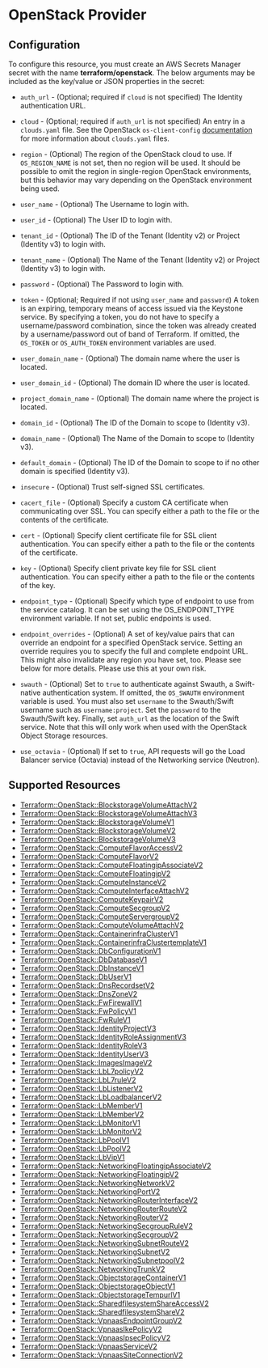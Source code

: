# OpenStack Provider

## Configuration

To configure this resource, you must create an AWS Secrets Manager secret with the name **terraform/openstack**. The below arguments may be included as the key/value or JSON properties in the secret:

* `auth_url` - (Optional; required if `cloud` is not specified) The Identity
  authentication URL.

* `cloud` - (Optional; required if `auth_url` is not specified) An entry in a
  `clouds.yaml` file. See the OpenStack `os-client-config`
  [documentation](https://docs.openstack.org/os-client-config/latest/user/configuration.html)
  for more information about `clouds.yaml` files.

* `region` - (Optional) The region of the OpenStack cloud to use. If `OS_REGION_NAME` is
  not set, then no region will be used. It should be possible to omit the
  region in single-region OpenStack environments, but this behavior may vary
  depending on the OpenStack environment being used.

* `user_name` - (Optional) The Username to login with.

* `user_id` - (Optional) The User ID to login with.

* `tenant_id` - (Optional) The ID of the Tenant (Identity v2) or Project
  (Identity v3) to login with.

* `tenant_name` - (Optional) The Name of the Tenant (Identity v2) or Project
  (Identity v3) to login with.

* `password` - (Optional) The Password to login with.

* `token` - (Optional; Required if not using `user_name` and `password`)
  A token is an expiring, temporary means of access issued via the Keystone
  service. By specifying a token, you do not have to specify a username/password
  combination, since the token was already created by a username/password out of
  band of Terraform. If omitted, the `OS_TOKEN` or `OS_AUTH_TOKEN` environment
  variables are used.

* `user_domain_name` - (Optional) The domain name where the user is located.

* `user_domain_id` - (Optional) The domain ID where the user is located.

* `project_domain_name` - (Optional) The domain name where the project is
  located.

* `domain_id` - (Optional) The ID of the Domain to scope to (Identity v3).

* `domain_name` - (Optional) The Name of the Domain to scope to (Identity v3).

* `default_domain` - (Optional) The ID of the Domain to scope to if no other
  domain is specified (Identity v3).

* `insecure` - (Optional) Trust self-signed SSL certificates.

* `cacert_file` - (Optional) Specify a custom CA certificate when communicating
  over SSL. You can specify either a path to the file or the contents of the
  certificate.

* `cert` - (Optional) Specify client certificate file for SSL client
  authentication. You can specify either a path to the file or the contents of
  the certificate.

* `key` - (Optional) Specify client private key file for SSL client
  authentication. You can specify either a path to the file or the contents of
  the key.

* `endpoint_type` - (Optional) Specify which type of endpoint to use from the
  service catalog. It can be set using the OS_ENDPOINT_TYPE environment
  variable. If not set, public endpoints is used.

* `endpoint_overrides` - (Optional) A set of key/value pairs that can
  override an endpoint for a specified OpenStack service. Setting an override
  requires you to specify the full and complete endpoint URL. This might
  also invalidate any region you have set, too. Please see below for more details.
  Please use this at your own risk.

* `swauth` - (Optional) Set to `true` to authenticate against Swauth, a
  Swift-native authentication system. If omitted, the `OS_SWAUTH` environment
  variable is used. You must also set `username` to the Swauth/Swift username
  such as `username:project`. Set the `password` to the Swauth/Swift key.
  Finally, set `auth_url` as the location of the Swift service. Note that this
  will only work when used with the OpenStack Object Storage resources.

* `use_octavia` - (Optional) If set to `true`, API requests will go the Load Balancer
  service (Octavia) instead of the Networking service (Neutron).


## Supported Resources

* [Terraform::OpenStack::BlockstorageVolumeAttachV2](BlockstorageVolumeAttachV2.md)
* [Terraform::OpenStack::BlockstorageVolumeAttachV3](BlockstorageVolumeAttachV3.md)
* [Terraform::OpenStack::BlockstorageVolumeV1](BlockstorageVolumeV1.md)
* [Terraform::OpenStack::BlockstorageVolumeV2](BlockstorageVolumeV2.md)
* [Terraform::OpenStack::BlockstorageVolumeV3](BlockstorageVolumeV3.md)
* [Terraform::OpenStack::ComputeFlavorAccessV2](ComputeFlavorAccessV2.md)
* [Terraform::OpenStack::ComputeFlavorV2](ComputeFlavorV2.md)
* [Terraform::OpenStack::ComputeFloatingipAssociateV2](ComputeFloatingipAssociateV2.md)
* [Terraform::OpenStack::ComputeFloatingipV2](ComputeFloatingipV2.md)
* [Terraform::OpenStack::ComputeInstanceV2](ComputeInstanceV2.md)
* [Terraform::OpenStack::ComputeInterfaceAttachV2](ComputeInterfaceAttachV2.md)
* [Terraform::OpenStack::ComputeKeypairV2](ComputeKeypairV2.md)
* [Terraform::OpenStack::ComputeSecgroupV2](ComputeSecgroupV2.md)
* [Terraform::OpenStack::ComputeServergroupV2](ComputeServergroupV2.md)
* [Terraform::OpenStack::ComputeVolumeAttachV2](ComputeVolumeAttachV2.md)
* [Terraform::OpenStack::ContainerinfraClusterV1](ContainerinfraClusterV1.md)
* [Terraform::OpenStack::ContainerinfraClustertemplateV1](ContainerinfraClustertemplateV1.md)
* [Terraform::OpenStack::DbConfigurationV1](DbConfigurationV1.md)
* [Terraform::OpenStack::DbDatabaseV1](DbDatabaseV1.md)
* [Terraform::OpenStack::DbInstanceV1](DbInstanceV1.md)
* [Terraform::OpenStack::DbUserV1](DbUserV1.md)
* [Terraform::OpenStack::DnsRecordsetV2](DnsRecordsetV2.md)
* [Terraform::OpenStack::DnsZoneV2](DnsZoneV2.md)
* [Terraform::OpenStack::FwFirewallV1](FwFirewallV1.md)
* [Terraform::OpenStack::FwPolicyV1](FwPolicyV1.md)
* [Terraform::OpenStack::FwRuleV1](FwRuleV1.md)
* [Terraform::OpenStack::IdentityProjectV3](IdentityProjectV3.md)
* [Terraform::OpenStack::IdentityRoleAssignmentV3](IdentityRoleAssignmentV3.md)
* [Terraform::OpenStack::IdentityRoleV3](IdentityRoleV3.md)
* [Terraform::OpenStack::IdentityUserV3](IdentityUserV3.md)
* [Terraform::OpenStack::ImagesImageV2](ImagesImageV2.md)
* [Terraform::OpenStack::LbL7policyV2](LbL7policyV2.md)
* [Terraform::OpenStack::LbL7ruleV2](LbL7ruleV2.md)
* [Terraform::OpenStack::LbListenerV2](LbListenerV2.md)
* [Terraform::OpenStack::LbLoadbalancerV2](LbLoadbalancerV2.md)
* [Terraform::OpenStack::LbMemberV1](LbMemberV1.md)
* [Terraform::OpenStack::LbMemberV2](LbMemberV2.md)
* [Terraform::OpenStack::LbMonitorV1](LbMonitorV1.md)
* [Terraform::OpenStack::LbMonitorV2](LbMonitorV2.md)
* [Terraform::OpenStack::LbPoolV1](LbPoolV1.md)
* [Terraform::OpenStack::LbPoolV2](LbPoolV2.md)
* [Terraform::OpenStack::LbVipV1](LbVipV1.md)
* [Terraform::OpenStack::NetworkingFloatingipAssociateV2](NetworkingFloatingipAssociateV2.md)
* [Terraform::OpenStack::NetworkingFloatingipV2](NetworkingFloatingipV2.md)
* [Terraform::OpenStack::NetworkingNetworkV2](NetworkingNetworkV2.md)
* [Terraform::OpenStack::NetworkingPortV2](NetworkingPortV2.md)
* [Terraform::OpenStack::NetworkingRouterInterfaceV2](NetworkingRouterInterfaceV2.md)
* [Terraform::OpenStack::NetworkingRouterRouteV2](NetworkingRouterRouteV2.md)
* [Terraform::OpenStack::NetworkingRouterV2](NetworkingRouterV2.md)
* [Terraform::OpenStack::NetworkingSecgroupRuleV2](NetworkingSecgroupRuleV2.md)
* [Terraform::OpenStack::NetworkingSecgroupV2](NetworkingSecgroupV2.md)
* [Terraform::OpenStack::NetworkingSubnetRouteV2](NetworkingSubnetRouteV2.md)
* [Terraform::OpenStack::NetworkingSubnetV2](NetworkingSubnetV2.md)
* [Terraform::OpenStack::NetworkingSubnetpoolV2](NetworkingSubnetpoolV2.md)
* [Terraform::OpenStack::NetworkingTrunkV2](NetworkingTrunkV2.md)
* [Terraform::OpenStack::ObjectstorageContainerV1](ObjectstorageContainerV1.md)
* [Terraform::OpenStack::ObjectstorageObjectV1](ObjectstorageObjectV1.md)
* [Terraform::OpenStack::ObjectstorageTempurlV1](ObjectstorageTempurlV1.md)
* [Terraform::OpenStack::SharedfilesystemShareAccessV2](SharedfilesystemShareAccessV2.md)
* [Terraform::OpenStack::SharedfilesystemShareV2](SharedfilesystemShareV2.md)
* [Terraform::OpenStack::VpnaasEndpointGroupV2](VpnaasEndpointGroupV2.md)
* [Terraform::OpenStack::VpnaasIkePolicyV2](VpnaasIkePolicyV2.md)
* [Terraform::OpenStack::VpnaasIpsecPolicyV2](VpnaasIpsecPolicyV2.md)
* [Terraform::OpenStack::VpnaasServiceV2](VpnaasServiceV2.md)
* [Terraform::OpenStack::VpnaasSiteConnectionV2](VpnaasSiteConnectionV2.md)